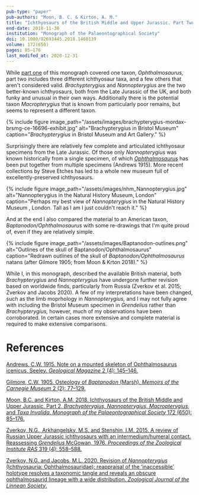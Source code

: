 ```yaml
---
pub-type: "paper"
pub-authors: "Moon, B. C. & Kirton, A. M."
title: "Ichthyosaurs of the British Middle and Upper Jurassic. Part Two. _Brachypterygius, Nannopterygius, Macropterygius,_ and taxa invalida"
end-date: 2018-11-30
institution: "Monograph of the Palaeontographical Society"
doi: 10.1080/02693445.2018.1468139
volume: 172(650)
pages: 85–176
last_modifed_at: 2020-12-31
---
```


While [part one](/cv/2016-11-30-monograph-Ophthalmosaurus/) of this monograph
covered one taxon, _Ophthalmosaurus,_ part two includes three different
ichthyosaur taxa, and a few others that aren't considered valid.
_Brachypterygius_ and _Nannopterygius_ are the two better-known ichthyosaurs,
both from the Late Jurassic of the UK, and both funky and unusual in their own
ways. Additionally there is the potential taxon _Macropterygius_ that is known
from particularly poor remains, but seems to represent a different taxon.

{% include figure
    image_path="/assets/images/brachypterygius-mordax-brsmg-ce-16696-exhibit.jpg"
    alt="Brachypterygius in Bristol Museum"
    caption="_Brachypterygius_ in Bristol Museum and Art Gallery."
%}

Surprisingly there are relatively few complete and articulated ichthyosaur
specimens from the Late Jurassic. Of those only _Nannopterygius_ was known
historically from a single specimen, of which
[_Ophthalmosaurus_](/cv/2016-11-30-monograph-Ophthalmosaurus/) has been put
together from multiple specimens (Andrews 1915). More recent collections by
Steve Etches has led to a whole new museum full of excellently-preserved
ichthyosaurs.

{% include figure
    image_path="/assets/images/nhm_Nannopterygius.jpg"
    alt="Nannopterygius in the Natural History Museum, London"
    caption="Perhaps my best view of _Nannopterygius_ in the Natural History
    Museum , London. Tall as I am I just couldn't reach it."
%}

And at the end I also compared the material to an American taxon,
_Baptanodon/Ophthalmosaurus_ with some re-drawings that I'm quite proud of, even
if they are relatively simple.

{% include
    figure image_path="/assets/images/Baptanodon-outlines.png"
    alt="Outlines of the skull of Baptanodon/Ophthalmosaurus"
    caption="Redrawn outlines of the skull of _Baptanodon/Ophthalmosaurus_
    natans (after Gilmore 1905; from Moon & Krton 2018)." %}

While I, in this monograph, described the available British material, both
_Brachypterygius_ and _Nannopterygius_ have undergone further revision based on
worldwide finds, particularly from Russia (Zverkov et al. 2015; Zverkov and
Jacobs 2020). A few of my interpretations have been changed, such as the limb
moprhology in _Nannopterygius,_ and I may not fully agree with including the
Bristol Museum specimen in _Grendelius_ rather than _Brachypterygius,_ however,
much of my observations have been corroborated. In certain cases more extensive
and complete material is required to make extensive comparisons.


# References

[Andrews, C.W. 1915. Note on a mounted skeleton of Ophthalmosaurus icenicus,
Seeley. <i>Geological Magazine</i> 2 (4):
145–146.](http://dx.doi.org/10.1017/S0016756800191800)

[Gilmore, C.W. 1905. Osteology of <i>Baptanodon</i> (Marsh). <i>Memoirs of the
Carnegie Museum</i> 2 (2): 77–129.](https://www.biodiversitylibrary.org/part/234823)

[Moon, B.C. and Kirton, A.M. 2018. Ichthyosaurs of the British Middle and Upper
Jurassic. Part 2, <i>Brachypterygius, Nannopterygius, Macropterygius,</i> and
<i>Taxa Invalida</i>. <i>Monograph of the Palaeontographical Society</i> 172
(650): 85–176.](https://dx.doi.org/10.1080/02693445.2018.1468139)

[Zverkov, N.G., Arkhangelsky, M.S. and Stenshin, I.M. 2015. A review of Russian
Upper Jurassic ichthyosaurs with an intermedium/humeral contact. Reassessing
<i>Grendelius</i> McGowan, 1976. <i>Proceedings of the Zoological Institute
RAS</i> 319 (4): 558–588.](https://www.zin.ru/journals/trudyzin/eng/publication.html?id=253)

[Zverkov, N.G. and Jacobs, M.L. 2020. Revision of <i>Nannopterygius</i>
(Ichthyosauria: Ophthalmosauridae): reappraisal of the ‘inaccessible’ holotype
resolves a taxonomic tangle and reveals an obscure ophthalmosaurid lineage with
a wide distribution. <i>Zoological Journal of the Linnean
Society</i>.](https://doi.org/10.1093/zoolinnean/zlaa028)
